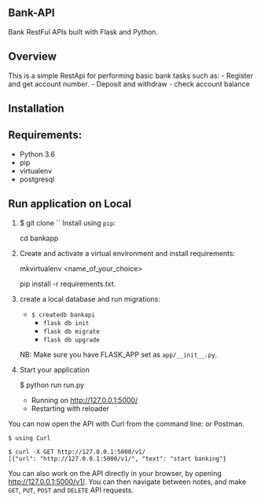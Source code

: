 ## Bank-API

Bank RestFul APIs built with Flask and Python.

## Overview
This is a simple RestApi for performing basic bank tasks such as:
    - Register and get account number.
    - Deposit and withdraw
    - check account balance     

## Installation

 ## Requirements:

* Python 3.6
* pip
* virtualenv
* postgresql

## Run application on Local
1. $ git clone ``
Install using `pip`:

    cd bankapp

2. Create and activate a virtual environment and install requirements:

    mkvirtualenv <name_of_your_choice>

    pip install -r requirements.txt.

3. create a local database and run migrations:
    - `$ createdb bankapi`
        - `flask db init`
        - `flask db migrate`
        - `flask db upgrade`


    NB: Make sure you have FLASK_APP set as `app/__init__.py`.


4. Start your application



    $ python run run.py
     * Running on http://127.0.0.1:5000/
     * Restarting with reloader

You can now open the API with Curl from the command line:
or Postman.

    $ using Curl

    $ curl -X GET http://127.0.0.1:5000/v1/
    [{"url": "http://127.0.0.1:5000/v1/", "text": "start banking"}

You can also work on the API directly in your browser, by opening <http://127.0.0.1:5000/v1/>.  You can then navigate between notes, and make `GET`, `PUT`, `POST` and `DELETE` API requests.
